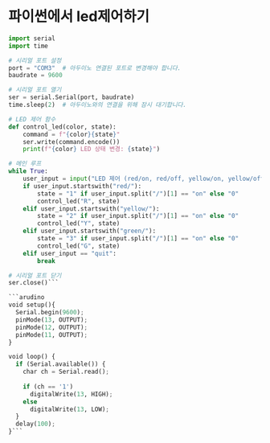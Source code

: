 # 파이썬에서 led제어하기
```python
import serial
import time

# 시리얼 포트 설정
port = "COM3"  # 아두이노 연결된 포트로 변경해야 합니다.
baudrate = 9600

# 시리얼 포트 열기
ser = serial.Serial(port, baudrate)
time.sleep(2)  # 아두이노와의 연결을 위해 잠시 대기합니다.

# LED 제어 함수
def control_led(color, state):
    command = f"{color}{state}"
    ser.write(command.encode())
    print(f"{color} LED 상태 변경: {state}")

# 메인 루프
while True:
    user_input = input("LED 제어 (red/on, red/off, yellow/on, yellow/off, green/on, green/off, quit): ")
    if user_input.startswith("red/"):
        state = "1" if user_input.split("/")[1] == "on" else "0"
        control_led("R", state)
    elif user_input.startswith("yellow/"):
        state = "2" if user_input.split("/")[1] == "on" else "0"
        control_led("Y", state)
    elif user_input.startswith("green/"):
        state = "3" if user_input.split("/")[1] == "on" else "0"
        control_led("G", state)
    elif user_input == "quit":
        break

# 시리얼 포트 닫기
ser.close()```

```arudino
void setup(){
  Serial.begin(9600);
  pinMode(13, OUTPUT);
  pinMode(12, OUTPUT);
  pinMode(11, OUTPUT);
}

void loop() {
  if (Serial.available()) {
    char ch = Serial.read();
    
    if (ch == '1')
      digitalWrite(13, HIGH);
    else
      digitalWrite(13, LOW);
  }
  delay(100);
}```

